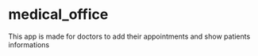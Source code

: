 # medical_office
This app is made for doctors to add their appointments and show patients informations
